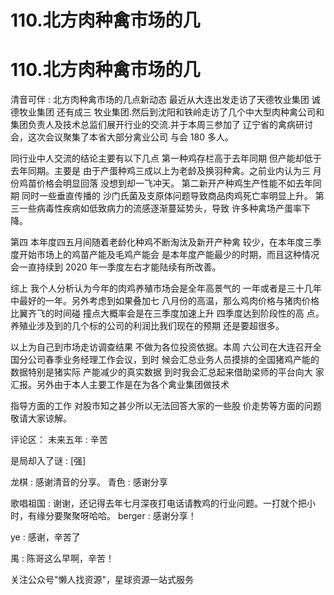 # 110.北方肉种禽市场的几

# 110.北方肉种禽市场的几

清音可伴 : 北方肉种禽市场的几点新动态 最近从大连出发走访了天德牧业集团 诚德牧业集团 还有成三 牧业集团.然后到沈阳和铁岭走访了几个中大型肉种禽公司和 集团负责人及技术总监们展开行业的交流.并于本周三参加了 辽宁省的禽病研讨会，这次会议聚集了本省大部分禽业公司 与会 180 多人。

同行业中人交流的结论主要有以下几点 第一种鸡存栏高于去年同期 但产能却低于去年同期。主要是 由于产蛋种鸡三成以上为老龄及换羽种禽。之前业内认为三 月份鸡苗价格会明显回落 没想到却一飞冲天。 第二新开产种鸡生产性能不如去年同期 同时一些垂直传播的 沙门氏菌及支原体问题导致商品肉鸡死亡率明显上升。 第三一些病毒性疾病如低致病力的流感逐渐蔓延势头，导致 许多种禽场产蛋率下降。

第四 本年度四五月间随着老龄化种鸡不断淘汰及新开产种禽 较少，在本年度三季度开始市场上的鸡苗产能及毛鸡产能会 是本年度产能最少的时期，而且这种情况会一直持续到 2020 年一季度左右才能陆续有所改善。

综上 我个人分析认为今年的肉鸡养殖市场会是全年高景气的 一年或者是三十几年中最好的一年。另外考虑到如果叠加七 八月份的高温，那么鸡肉价格与猪肉价格比翼齐飞的时间碰 撞点大概率会是在三季度加速上升 四季度达到阶段性的高 点。养殖业涉及到的几个标的公司的利润比我们现在的预期 还是要超很多。

以上为自己到市场走访调查结果 不做为各位投资依据。本周 六公司在大连召开全国分公司春季业务经理工作会议，到时 候会汇总业务人员摸排的全国猪鸡产能的数据特别是猪实际 产能减少的真实数据 到时我会汇总起来借助梁师的平台向大 家汇报。另外由于本人主要工作是在为各个禽业集团做技术

指导方面的工作 对股市知之甚少所以无法回答大家的一些股 价走势等方面的问题敬请大家谅解。

评论区： 未来五年 : 辛苦

是局却入了谜 : [强]

龙棋 : 感谢清音的分享。 青色 : 感谢分享

歌唱祖国 : 谢谢，还记得去年七月深夜打电话请教鸡的行业问题。一打就个把小时，有缘分要聚聚呀哈哈。 berger : 感谢分享！

ye : 感谢，辛苦了

禺 : 陈哥这么早啊，辛苦！

关注公众号"懒人找资源"，星球资源一站式服务